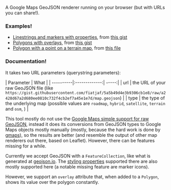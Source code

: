 A Google Maps GeoJSON renderer running on your browser (but with URLs you can share!).

### Examples!

* [Linestrings and markers with properties](http://fiatjaf.alhur.es/geojson/?type=hybrid&url=https://gist.githubusercontent.com/fiatjaf/5a5b49d4e3b9306cb1e8/raw/a2428d67a2d680ee0810c732f4cb2ef7a45e1e7d/map.geojson/), from [this gist](https://gist.github.com/fiatjaf/5a5b49d4e3b9306cb1e8/)
* [Polygons with overlays](http://fiatjaf.alhur.es/geojson/?url=https://gist.githubusercontent.com/fiatjaf/f3fb3621dbeb38717431/raw/dacbded21836ad376a944964ba6295fa4d345f4f/map.geojson/), from [this gist](https://gist.github.com/fiatjaf/f3fb3621dbeb38717431/)
* [Polygon with a point on a terrain map](http://fiatjaf.alhur.es/geojson/?type=terrain&src=http://rawgit.com/fiatjaf/maps/master/batata.geojson/), from [this file](https://github.com/fiatjaf/maps/blob/master/batata.geojson)

### Documentation!

It takes two URL parameters (querystring parameters):

| Parameter | What |
| ----------|:-------------:| -----:|
| url       | the URL of your raw GeoJSON file (like `https://gist.githubusercontent.com/fiatjaf/5a5b49d4e3b9306cb1e8/raw/a2428d67a2d680ee0810c732f4cb2ef7a45e1e7d/map.geojson`) |
| type      | the type of the underlying map (possible values are `roadmap`, `hybrid`, `satellite`, `terrain` and `osm`, ) |

This tool mostly do not use the [Google Maps simple support for raw GeoJSON](https://developers.google.com/maps/documentation/javascript/examples/layer-data-simple), instead it does its conversions from GeoJSON types to Google Maps objects mostly manually (mostly, because the hard work is done by [gmaps](http://hpneo.github.io/gmaps/)), so the results are better (and resemble the output of other map renderers out there, based on Leaflet). However, there can be features missing for a while.

Currently we accept GeoJSON with a `FeatureCollection`, like what is generated at [geojson.io](http://geojson.io). The [styling properties](https://github.com/mapbox/simplestyle-spec/tree/master/1.1.0) supported there are also mostly supported here (a notable missing feature are marker icons).

However, we support an `overlay` attribute that, when added to a `Polygon`, shows its value over the polygon constantly.
